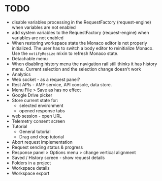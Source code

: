# TODO

- disable variables processing in the RequestFactory (request-engine) when variables are not enabled
- add system variables to the RequestFactory (request-engine) when variables are not enabled
- When restoring workspace state the Monaco editor is not properly initialized. The user has to switch a body editor to reinitialize Monaco. Use the `notifyResize` mixin to refresh Monaco state.
- Detachable menu
- When disabling history menu the navigation rail still thinks it has history menu. Current selection and the selection change doesn't work
- Analytics
- Web socket - as a request panel?
- Rest APIs - AMF service, API console, data store.
- Menu File > Save as has no effect
- Google Drive picker
- Store current state for:
  - selected environment
  - opened response tabs
- web session - open URL
- Telemetry consent screen
- Tutorial
  - General tutorial
  - Drag and drop tutorial
- Abort request implementation
- Request sending status & progress
- Response panel > Options menu > change vertical alignment
- Saved / History screen - show request details
- Folders in a project
- Workspace details
- Workspace export
